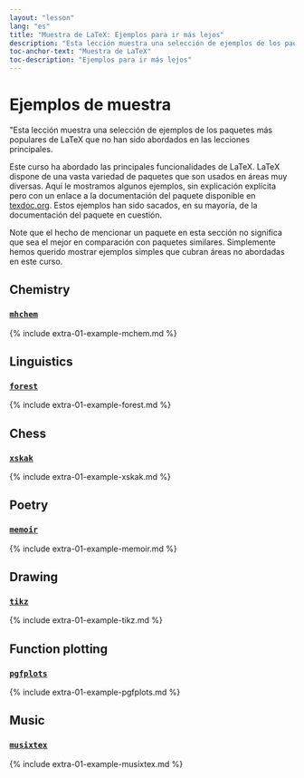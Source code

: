 ```yaml
---
layout: "lesson"
lang: "es"
title: "Muestra de LaTeX: Ejemplos para ir más lejos"
description: "Esta lección muestra una selección de ejemplos de los paquetes más populares de LaTeX que no han sido abordados en las lecciones principales."
toc-anchor-text: "Muestra de LaTeX"
toc-description: "Ejemplos para ir más lejos"
---
```


# Ejemplos de muestra

<span
  class="summary">"Esta lección muestra una selección de ejemplos de los paquetes más populares de LaTeX que no han sido abordados en las lecciones principales.</span>

Este curso ha abordado las principales funcionalidades de LaTeX.
LaTeX dispone de una vasta variedad de paquetes que son usados en áreas
muy diversas. Aquí le mostramos algunos ejemplos, sin explicación explícita pero
con un enlace a la documentación del paquete disponible en [texdoc.org](https://texdoc.org).
Estos ejemplos han sido sacados, en su mayoría, de la documentación del paquete en cuestión.

<p
  class="hint">Note que el hecho de mencionar un paquete en esta sección no significa que sea el mejor en comparación con paquetes similares. Simplemente hemos querido mostrar ejemplos simples que cubran áreas no abordadas en este curso.</p>

## Chemistry

### [`mhchem`](https://texdoc.org/pkg/mhchem)

{% include extra-01-example-mchem.md %}


## Linguistics
### [`forest`](https://texdoc.org/pkg/forest)

{% include extra-01-example-forest.md %}

## Chess

<!-- not 2017 -->
### [`xskak`](https://texdoc.org/pkg/xskak)

{% include extra-01-example-xskak.md %}


## Poetry

### [`memoir`](https://texdoc.org/pkg/memoir)


{% include extra-01-example-memoir.md %}

## Drawing
<!-- not 2017 -->
### [`tikz`](https://texdoc.org/pkg/tikz)



{% include extra-01-example-tikz.md %}


## Function plotting
### [`pgfplots`](https://texdoc.org/pkg/pgfplots)



{% include extra-01-example-pgfplots.md %}


## Music


### [`musixtex`](https://texdoc.org/pkg/musixtex)



{% include extra-01-example-musixtex.md %}
